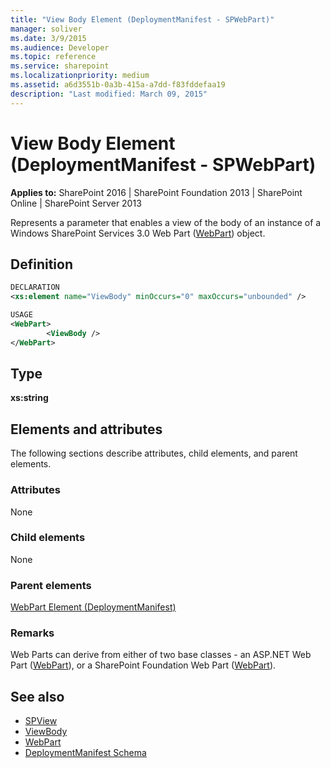 ```yaml
---
title: "View Body Element (DeploymentManifest - SPWebPart)"
manager: soliver
ms.date: 3/9/2015
ms.audience: Developer
ms.topic: reference
ms.service: sharepoint
ms.localizationpriority: medium
ms.assetid: a6d3551b-0a3b-415a-a7dd-f83fddefaa19
description: "Last modified: March 09, 2015"
---
```


# View Body Element (DeploymentManifest - SPWebPart)

**Applies to:** SharePoint 2016 | SharePoint Foundation 2013 | SharePoint Online | SharePoint Server 2013 
  
Represents a parameter that enables a view of the body of an instance of a Windows SharePoint Services 3.0 Web Part ([WebPart](https://msdn.microsoft.com/library/Microsoft.SharePoint.WebPartPages.WebPart.aspx)) object. 

## Definition

```XML
DECLARATION
<xs:element name="ViewBody" minOccurs="0" maxOccurs="unbounded" />

USAGE
<WebPart>
        <ViewBody />
</WebPart>

```

## Type

**xs:string**
  
## Elements and attributes

The following sections describe attributes, child elements, and parent elements.

### Attributes

None
   
### Child elements

None
   
### Parent elements

[WebPart Element (DeploymentManifest)](webpart-element-deploymentmanifest.md)
   
### Remarks

Web Parts can derive from either of two base classes - an ASP.NET Web Part ([WebPart](https://msdn.microsoft.com/library/System.Web.UI.WebControls.WebParts.WebPart.aspx)), or a SharePoint Foundation Web Part ([WebPart](https://msdn.microsoft.com/library/Microsoft.SharePoint.WebPartPages.WebPart.aspx)). 
  
## See also

- [SPView](https://msdn.microsoft.com/library/Microsoft.SharePoint.SPView.aspx)
- [ViewBody](https://msdn.microsoft.com/library/Microsoft.SharePoint.SPView.ViewBody.aspx)
- [WebPart](https://msdn.microsoft.com/library/Microsoft.SharePoint.WebPartPages.WebPart.aspx) 
- [DeploymentManifest Schema](deploymentmanifest-schema.md)

